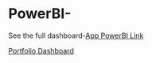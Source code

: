 # PowerBI-

See the full dashboard-[App PowerBI Link](https://app.powerbi.com/view?r=eyJrIjoiYTE1YjM3MTItMGU3Zi00NGUzLWFiMGQtM2Y3MTkyZjM2ZTc5IiwidCI6IjA3OTMwZmYwLTY3ZjEtNGY4Mi1iNzBmLWUzMGMwYWJmNTQzMCJ9)

[Portfolio Dashboard](https://github.com/Shashank06092000/PowerBI-/blob/1605de4792b44caa11cbb6ffbe358089e593a8a3/Awesome%20Chocolates%20sales%20dashboard.png)
